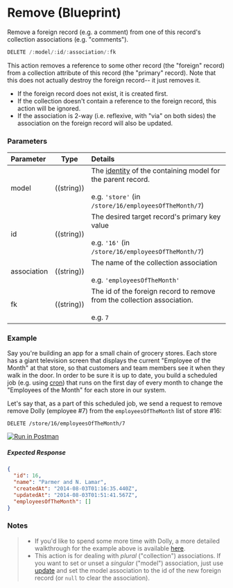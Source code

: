 # Remove (Blueprint)

Remove a foreign record (e.g. a comment) from one of this record's collection associations (e.g. "comments").

```javascript
DELETE /:model/:id/:association/:fk
```

This action removes a reference to some other record (the "foreign" record) from a collection attribute of this record (the "primary" record).  Note that this does not actually destroy the foreign record-- it just removes it.

+ If the foreign record does not exist, it is created first.
+ If the collection doesn't contain a reference to the foreign record, this action will be ignored.
+ If the association is 2-way (i.e. reflexive, with "via" on both sides) the association on the foreign record will also be updated.

### Parameters

 Parameter                          | Type                                    | Details
:---------------------------------- | --------------------------------------- |:---------------------------------
 model | ((string)) | The [identity](http://sailsjs.org/documentation/concepts/models-and-orm/model-settings#?identity) of the containing model for the parent record.<br/><br/>e.g. `'store'` (in `/store/16/employeesOfTheMonth/7`)
 id | ((string)) | The desired target record's primary key value<br/><br/>e.g. `'16'` (in `/store/16/employeesOfTheMonth/7`)
 association       | ((string))                              | The name of the collection association<br/><br/>e.g. `'employeesOfTheMonth'`
 fk  | ((string))    | The id of the foreign record to remove from the collection association.<br/><br/>e.g. `7`


### Example

Say you're building an app for a small chain of grocery stores.  Each store has a giant television screen that displays the current "Employee of the Month" at that store, so that customers and team members see it when they walk in the door.  In order to be sure it is up to date, you build a scheduled job (e.g. using [cron](https://en.wikipedia.org/wiki/Cron)) that runs on the first day of every month to change the "Employees of the Month" for each store in our system.

Let's say that, as a part of this scheduled job, we send a request to remove remove Dolly (employee #7) from the `employeesOfTheMonth` list of store #16:

```
DELETE /store/16/employeesOfTheMonth/7
```
[![Run in Postman](https://s3.amazonaws.com/postman-static/run-button.png)](https://www.getpostman.com/run-collection/96217d0d747e536e49a4)

##### Expected Response

```json
{
  "id": 16,
  "name": "Parmer and N. Lamar",
  "createdAt": "2014-08-03T01:16:35.440Z",
  "updatedAt": "2014-08-03T01:51:41.567Z",
  "employeesOfTheMonth": []
}
```


### Notes

> + If you'd like to spend some more time with Dolly, a more detailed walkthrough for the example above is available [here](https://gist.github.com/mikermcneil/e5a20b03be5aa4e0459b).
> + This action is for dealing with _plural_ ("collection") associations.  If you want to set or unset a _singular_ ("model") association, just use [update](http://sailsjs.org/documentation/reference/blueprint-api/Update.html) and set the model association to the id of the new foreign record (or `null` to clear the association).

<docmeta name="displayName" value="remove from">
<docmeta name="pageType" value="endpoint">

